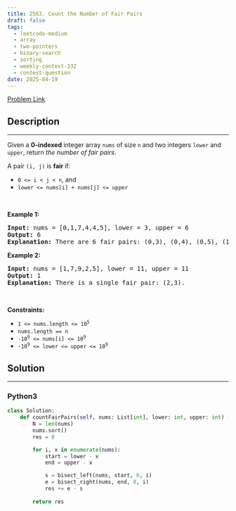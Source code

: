 ```yaml
---
title: 2563. Count the Number of Fair Pairs
draft: false
tags: 
  - leetcode-medium
  - array
  - two-pointers
  - binary-search
  - sorting
  - weekly-contest-332
  - contest-question
date: 2025-04-19
---
```


[Problem Link](https://leetcode.com/problems/count-the-number-of-fair-pairs/)

## Description

---
<p>Given a <strong>0-indexed</strong> integer array <code>nums</code> of size <code>n</code> and two integers <code>lower</code> and <code>upper</code>, return <em>the number of fair pairs</em>.</p>

<p>A pair <code>(i, j)</code> is <b>fair </b>if:</p>

<ul>
	<li><code>0 &lt;= i &lt; j &lt; n</code>, and</li>
	<li><code>lower &lt;= nums[i] + nums[j] &lt;= upper</code></li>
</ul>

<p>&nbsp;</p>
<p><strong class="example">Example 1:</strong></p>

<pre>
<strong>Input:</strong> nums = [0,1,7,4,4,5], lower = 3, upper = 6
<strong>Output:</strong> 6
<strong>Explanation:</strong> There are 6 fair pairs: (0,3), (0,4), (0,5), (1,3), (1,4), and (1,5).
</pre>

<p><strong class="example">Example 2:</strong></p>

<pre>
<strong>Input:</strong> nums = [1,7,9,2,5], lower = 11, upper = 11
<strong>Output:</strong> 1
<strong>Explanation:</strong> There is a single fair pair: (2,3).
</pre>

<p>&nbsp;</p>
<p><strong>Constraints:</strong></p>

<ul>
	<li><code>1 &lt;= nums.length &lt;= 10<sup>5</sup></code></li>
	<li><code>nums.length == n</code></li>
	<li><code><font face="monospace">-10<sup>9</sup></font>&nbsp;&lt;= nums[i] &lt;= 10<sup>9</sup></code></li>
	<li><code><font face="monospace">-10<sup>9</sup>&nbsp;&lt;= lower &lt;= upper &lt;= 10<sup>9</sup></font></code></li>
</ul>


## Solution

---
### Python3
``` py title='count-the-number-of-fair-pairs'
class Solution:
    def countFairPairs(self, nums: List[int], lower: int, upper: int) -> int:
        N = len(nums)
        nums.sort()
        res = 0

        for i, x in enumerate(nums):
            start = lower - x
            end = upper - x

            s = bisect_left(nums, start, 0, i)
            e = bisect_right(nums, end, 0, i)
            res += e - s
        
        return res
```

